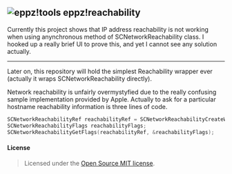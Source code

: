 ## ![eppz!tools](http://eppz.eu/layout/common/eppz_50_GitHub.png) eppz!reachability
Currently this project shows that IP address reachability is not working when using anynchronous method of SCNetworkReachability class. I hooked up a really brief UI to prove this, and yet I cannot see any solution actually.


- - -

Later on, this repository will hold the simplest Reachability wrapper ever (actually it wraps SCNetworkReachability directly).

Network reachability is unfairly overmystyfied due to the really confusing sample implementation provided by Apple. Actually to ask for a particular hostname reachability information is three lines of code.
```Objective-C
SCNetworkReachabilityRef reachabilityRef = SCNetworkReachabilityCreateWithName(NULL, [@"google.com" UTF8String]);
SCNetworkReachabilityFlags reachabilityFlags;
SCNetworkReachabilityGetFlags(reachabilityRef, &reachabilityFlags);
```

#### License
> Licensed under the [Open Source MIT license](http://en.wikipedia.org/wiki/MIT_License).
